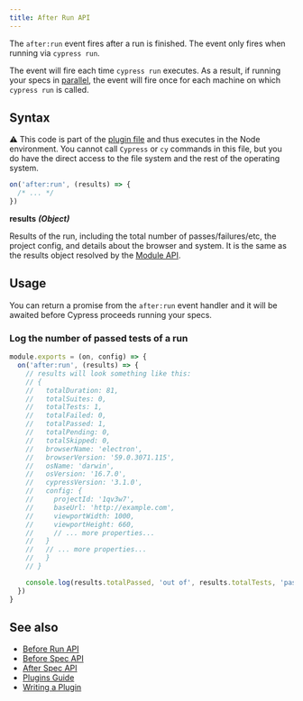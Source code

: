 ```yaml
---
title: After Run API
---
```


The `after:run` event fires after a run is finished. The event only fires when running via `cypress run`.

The event will fire each time `cypress run` executes. As a result, if running your specs in [parallel](/guides/guides/parallelization), the event will fire once for each machine on which `cypress run` is called.

## Syntax

<Alert type="warning">

⚠️ This code is part of the [plugin file](/guides/core-concepts/writing-and-organizing-tests.html#Plugin-files) and thus executes in the Node environment. You cannot call `Cypress` or `cy` commands in this file, but you do have the direct access to the file system and the rest of the operating system.

</Alert>

```js
on('after:run', (results) => {
  /* ... */
})
```

**<Icon name="angle-right"></Icon> results** **_(Object)_**

Results of the run, including the total number of passes/failures/etc, the project config, and details about the browser and system. It is the same as the results object resolved by the [Module API](/guides/guides/module-api#Results).

## Usage

You can return a promise from the `after:run` event handler and it will be awaited before Cypress proceeds running your specs.

### Log the number of passed tests of a run

```javascript
module.exports = (on, config) => {
  on('after:run', (results) => {
    // results will look something like this:
    // {
    //   totalDuration: 81,
    //   totalSuites: 0,
    //   totalTests: 1,
    //   totalFailed: 0,
    //   totalPassed: 1,
    //   totalPending: 0,
    //   totalSkipped: 0,
    //   browserName: 'electron',
    //   browserVersion: '59.0.3071.115',
    //   osName: 'darwin',
    //   osVersion: '16.7.0',
    //   cypressVersion: '3.1.0',
    //   config: {
    //     projectId: '1qv3w7',
    //     baseUrl: 'http://example.com',
    //     viewportWidth: 1000,
    //     viewportHeight: 660,
    //     // ... more properties...
    //   }
    //   // ... more properties...
    //   }
    // }

    console.log(results.totalPassed, 'out of', results.totalTests, 'passed')
  })
}
```

## See also

- [Before Run API](/api/plugins/before-run-api)
- [Before Spec API](/api/plugins/before-spec-api)
- [After Spec API](/api/plugins/after-spec-api)
- [Plugins Guide](/guides/tooling/plugins-guide)
- [Writing a Plugin](/api/plugins/writing-a-plugin)
